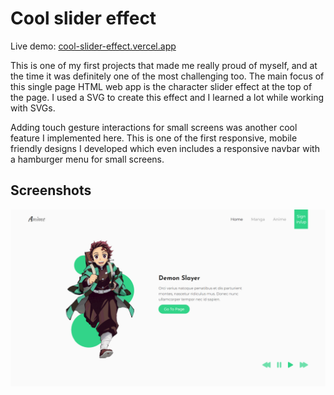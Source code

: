 # Cool slider effect

Live demo: [cool-slider-effect.vercel.app](https://cool-slider-effect.vercel.app)

This is one of my first projects that made me really proud of myself, and at the time it was definitely one of the most challenging too. The main focus of this single page HTML web app is the character slider effect at the top of the page. I used a SVG to create this effect and I learned a lot while working with SVGs.

Adding touch gesture interactions for small screens was another cool feature I implemented here. This is one of the first responsive, mobile friendly designs I developed which even includes a responsive navbar with a hamburger menu for small screens.

## Screenshots

![Feature 1 Demo](assets/screenshot.jpg)
